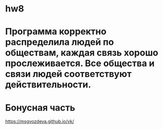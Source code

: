 # hw8
# Программа корректно распределила людей по обществам, каждая связь хорошо прослеживается. Все общества и связи людей соответствуют действительности. 
# Бонусная часть
 https://msgvozdeva.github.io/vk/
